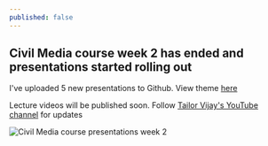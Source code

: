 ```yaml
---
published: false
---
```

## Civil Media course week 2 has ended and presentations started rolling out

I've uploaded 5 new presentations to Github. View theme [here](http://tailorvj.github.io/present)

Lecture videos will be published soon. Follow [Tailor Vijay's YouTube channel](https://www.youtube.com/c/thetailorvj) for updates

![Civil Media course presentations week 2]({{site.baseurl}}/_posts/present.jpg)

